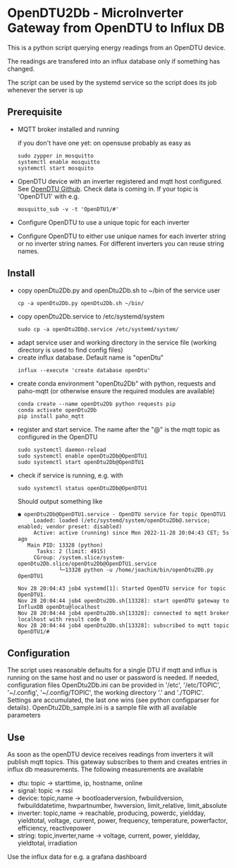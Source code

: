 # OpenDTU2Db - MicroInverter Gateway from OpenDTU to Influx DB

This is a python script querying energy readings from an OpenDTU device.

The readings are transfered into an influx database only if something has changed.

The script can be used by the systemd service so the script does its job whenever the server is up

## Prerequisite

* MQTT broker installed and running

    if you don't have one yet: on opensuse probably as easy as
    ```
    sudo zypper in mosquitto
    systemctl enable mosquitto
    systemctl start mosquito
    ```
* OpenDTU device with an inverter registered and mqtt host configured. See [OpenDTU Github](https://github.com/tbnobody/OpenDTU). Check data is coming in. If your topic is 'OpenDTU1' with e.g.
    ```
    mosquitto_sub -v -t 'OpenDTU1/#'
    ```
* Configure OpenDTU to use a unique topic for each inverter 
* Configure OpenDTU to either use unique names for each inverter string or no inverter string names. For different inverters you can reuse string names.

## Install

* copy openDtu2Db.py and openDtu2Db.sh to ~/bin of the service user
    ```
    cp -a openDtu2Db.py openDtu2Db.sh ~/bin/
    ```
* copy openDtu2Db.service to /etc/systemd/system
    ```
    sudo cp -a openDtu2Db@.service /etc/systemd/system/
    ```
* adapt service user and working directory in the service file (working directory is used to find config files)
* create influx database. Default name is "openDtu"
    ```
    influx --execute 'create database openDtu'
    ```
* create conda environment "openDtu2Db" with python, requests and paho-mqtt
    (or otherwise ensure the required modules are available)
    ```
    conda create --name openDtu2Db python requests pip
    conda activate openDtu2Db
    pip install paho_mqtt
    ```
* register and start service. The name after the "@" is the mqtt topic as configured in the OpenDTU
    ```
    sudo systemctl daemon-reload
    sudo systemctl enable openDtu2Db@OpenDTU1
    sudo systemctl start openDtu2Db@OpenDTU1
    ```
* check if service is running, e.g. with
    ```
    sudo systemctl status openDtu2Db@OpenDTU1
    ```
    Should output something like
    ```
    ● openDtu2Db@OpenDTU1.service - OpenDTU service for topic OpenDTU1
         Loaded: loaded (/etc/systemd/system/openDtu2Db@.service; enabled; vendor preset: disabled)
         Active: active (running) since Mon 2022-11-28 20:04:43 CET; 5s ago
       Main PID: 13328 (python)
          Tasks: 2 (limit: 4915)
         CGroup: /system.slice/system-openDtu2Db.slice/openDtu2Db@OpenDTU1.service
                 └─13328 python -u /home/joachim/bin/openDtu2Db.py OpenDTU1

    Nov 28 20:04:43 job4 systemd[1]: Started OpenDTU service for topic OpenDTU1.
    Nov 28 20:04:44 job4 openDtu2Db.sh[13328]: start openDTU gateway to InfluxDB openDtu@localhost
    Nov 28 20:04:44 job4 openDtu2Db.sh[13328]: connected to mqtt broker localhost with result code 0
    Nov 28 20:04:44 job4 openDtu2Db.sh[13328]: subscribed to mqtt topic OpenDTU1/#
    ```

## Configuration

The script uses reasonable defaults for a single DTU if mqtt and influx is running on the same host and no user or password is needed.
If needed, configuration files OpenDtu2Db.ini can be provided in '/etc', '/etc/TOPIC', '\~/.config', '\~/.config/TOPIC', the working directory '.' and './TOPIC'.
Settings are accumulated, the last one wins (see python configparser for details).
OpenDtu2Db_sample.ini is a sample file with all available parameters

## Use

As soon as the openDTU device receives readings from inverters it will publish mqtt topics.
This gateway subscribes to them and creates entries in influx db measurements.
The following measurements are available
* dtu: topic -> starttime, ip, hostname, online
* signal: topic -> rssi
* device: topic,name -> bootloaderversion, fwbuildversion, fwbuilddatetime, hwpartnumber, hwversion, limit_relative, limit_absolute
* inverter: topic,name -> reachable, producing, powerdc, yieldday, yieldtotal, voltage, current, power, frequency, temperature, powerfactor, efficiency, reactivepower
* string: topic,inverter,name -> voltage, current, power, yieldday, yieldtotal, irradiation

Use the influx data for e.g. a grafana dashboard
